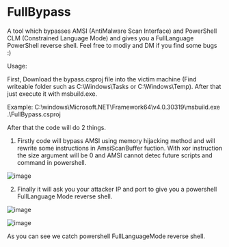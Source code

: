 # FullBypass
A tool which bypasses AMSI (AntiMalware Scan Interface) and PowerShell CLM (Constrained Language Mode) and gives you a FullLanguage PowerShell reverse shell. Feel free to modiy and DM if you find some bugs :)


Usage:

First, Download the bypass.csproj file into the victim machine (Find writeable folder such as C:\Windows\Tasks or C:\Windows\Temp). After that just execute it with msbuild.exe.

Example: C:\windows\Microsoft.NET\Framework64\v4.0.30319\msbuild.exe .\FullBypass.csproj


After that the code will do 2 things.

1. Firstly code will bypass AMSI using memory hijacking method and will rewrite some instructions in AmsiScanBuffer fuction. With xor instruction the size argument will be 0 and AMSI cannot detec future scripts and command in powershell.

![image](https://github.com/Sh3lldon/FullBypass/assets/78950174/4a444b4d-cfd1-47fd-9cc7-b9e2b92a2f12)


2. Finally it will ask you your attacker IP and port to give you a powershell FullLanguage Mode reverse shell.

![image](https://github.com/Sh3lldon/FullBypass/assets/78950174/5b6e609d-30aa-49ea-9fb1-ce5f82ff082e)


![image](https://github.com/Sh3lldon/FullBypass/assets/78950174/3b81ccdf-b5c9-450d-93f1-b89996a94aee)

As you can see we catch powershell FullLanguageMode reverse shell.
